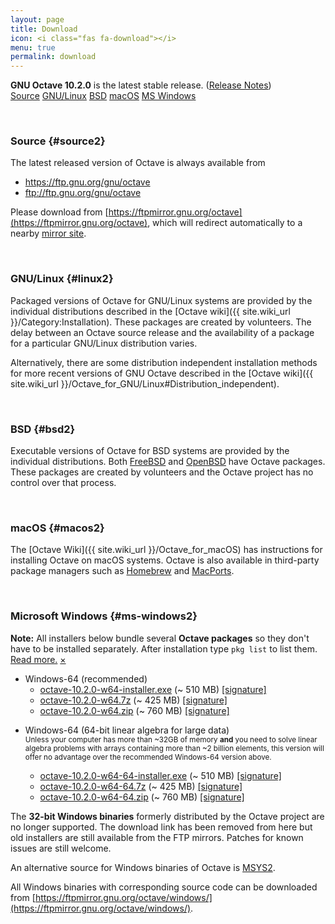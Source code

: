 ```yaml
---
layout: page
title: Download
icon: <i class="fas fa-download"></i>
menu: true
permalink: download
---
```


<div class="primary callout">
  <i class="fas fa-info-circle" style="color:#1779ba;"></i>
  <strong>GNU Octave 10.2.0</strong> is the latest stable release.
  (<a href="{{ "/NEWS-10.html" | relative_url }}">Release Notes</a>)
</div>

<div class="button-group large expanded stacked-for-small">
  <a class="button" href="#source"><i class="fas fa-code"></i> Source</a>
  <a class="button" href="#linux"><i class="fab fa-linux"></i> GNU/Linux</a>
  <a class="button" href="#bsd"><i class="fab fa-freebsd"></i> BSD</a>
  <a class="button" href="#macos"><i class="fab fa-apple"></i> macOS</a>
  <a class="button" href="#ms-windows"><i class="fab fa-windows"></i> MS Windows</a>
</div>


<p id="source">&nbsp;</p>

### <i class="fas fa-code"></i> Source {#source2}

The latest released version of Octave is always available from

- https://ftp.gnu.org/gnu/octave
- ftp://ftp.gnu.org/gnu/octave

Please download from
[https://ftpmirror.gnu.org/octave](https://ftpmirror.gnu.org/octave),
which will redirect automatically to a nearby
[mirror site](https://www.gnu.org/order/ftp.html).


<p id="linux">&nbsp;</p>

### <i class="fab fa-linux"></i> GNU/Linux {#linux2}

Packaged versions of Octave for GNU/Linux systems are provided by the
individual distributions described in the
[Octave wiki]({{ site.wiki_url }}/Category:Installation).
These packages are created by volunteers.
The delay between an Octave source release and the availability of a package
for a particular GNU/Linux distribution varies.

Alternatively,
there are some distribution independent installation methods for more recent
versions of GNU Octave described in the
[Octave wiki]({{ site.wiki_url }}/Octave_for_GNU/Linux#Distribution_independent).


<p id="bsd">&nbsp;</p>

### <i class="fab fa-freebsd"></i> BSD {#bsd2}

Executable versions of Octave for BSD systems are provided by the individual
distributions.
Both [FreeBSD](https://www.freebsd.org/) and [OpenBSD](https://www.openbsd.org/)
have Octave packages.
These packages are created by volunteers and the Octave project has no control
over that process.


<p id="macos">&nbsp;</p>

### <i class="fab fa-apple"></i> macOS {#macos2}

The [Octave Wiki]({{ site.wiki_url }}/Octave_for_macOS) has instructions for
installing Octave on macOS systems.
Octave is also available in third-party package managers such as
[Homebrew](https://brew.sh/) and [MacPorts](https://www.macports.org).


<p id="ms-windows">&nbsp;</p>

### <i class="fab fa-windows"></i> Microsoft Windows {#ms-windows2}

<div class="primary callout small" data-closable>
<b>Note:</b> All installers below bundle several <b>Octave packages</b>
so they don't have to be installed separately.
After installation type <code>pkg list</code> to list them.<br>
<a href="{{ site.wiki_url }}/Octave_for_Microsoft_Windows">Read more.</a>
<a href="#ms-windows" class="close-button" aria-label="Dismiss alert" type="button" data-close>
  <span aria-hidden="true">&times;</span>
</a>
</div>

- Windows-64 (recommended)
  - [octave-10.2.0-w64-installer.exe](https://ftpmirror.gnu.org/octave/windows/octave-10.2.0-w64-installer.exe)
    (~ 510 MB)
    [[signature]](https://ftpmirror.gnu.org/octave/windows/octave-10.2.0-w64-installer.exe.sig)
  - [octave-10.2.0-w64.7z](https://ftpmirror.gnu.org/octave/windows/octave-10.2.0-w64.7z)
    (~ 425 MB)
    [[signature]](https://ftpmirror.gnu.org/octave/windows/octave-10.2.0-w64.7z.sig)
  - [octave-10.2.0-w64.zip](https://ftpmirror.gnu.org/octave/windows/octave-10.2.0-w64.zip)
    (~ 760 MB)
    [[signature]](https://ftpmirror.gnu.org/octave/windows/octave-10.2.0-w64.zip.sig)

<p></p>

- Windows-64 (64-bit linear algebra for large data)
  <br><small>
  Unless your computer has more than ~32GB of memory
  <strong>and</strong> you need to solve linear algebra problems
  with arrays containing more than ~2 billion elements, this
  version will offer no advantage over the recommended Windows-64
  version above.
  </small>

  - [octave-10.2.0-w64-64-installer.exe](https://ftpmirror.gnu.org/octave/windows/octave-10.2.0-w64-64-installer.exe)
    (~ 510 MB)
    [[signature]](https://ftpmirror.gnu.org/octave/windows/octave-10.2.0-w64-64-installer.exe.sig)
  - [octave-10.2.0-w64-64.7z](https://ftpmirror.gnu.org/octave/windows/octave-10.2.0-w64-64.7z)
    (~ 425 MB)
    [[signature]](https://ftpmirror.gnu.org/octave/windows/octave-10.2.0-w64-64.7z.sig)
  - [octave-10.2.0-w64-64.zip](https://ftpmirror.gnu.org/octave/windows/octave-10.2.0-w64-64.zip)
    (~ 760 MB)
    [[signature]](https://ftpmirror.gnu.org/octave/windows/octave-10.2.0-w64-64.zip.sig)

<p></p>

The **32-bit Windows binaries** formerly distributed by the Octave project are no longer supported.
The download link has been removed from here but old installers are still available from the FTP mirrors.
Patches for known issues are still welcome.

An alternative source for Windows binaries of Octave is
[MSYS2](https://wiki.octave.org/Octave_for_Microsoft_Windows#GNU_Octave_in_MSYS2).

All Windows binaries with corresponding source code can be downloaded from
[https://ftpmirror.gnu.org/octave/windows/](https://ftpmirror.gnu.org/octave/windows/).
